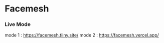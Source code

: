 # Facemesh

### Live Mode

mode 1 : https://facemesh.tiiny.site/
mode 2 : https://facemesh.vercel.app/
